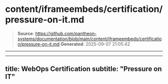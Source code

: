 # content/iframeembeds/certification/pressure-on-it.md

> **Source**: https://github.com/pantheon-systems/documentation/blob/main/content/iframeembeds/certification/pressure-on-it.md
> **Generated**: 2025-09-07 21:05:42

---

---
title: WebOps Certification
subtitle: "Pressure on IT"
---

<Partial file="certification-guide/pressure-on-it.md" />
